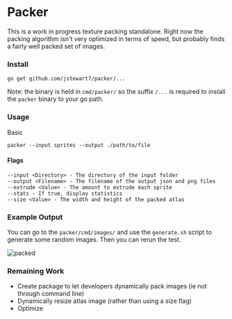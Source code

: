# Packer
This is a work in progress texture packing standalone. Right now the packing algorithm isn't very optimized in terms of speed, but probably finds a fairly well packed set of images.

### Install
```
go get github.com/jstewart7/packer/...
```
Note: the binary is held in `cmd/packer/` so the suffix `/...` is required to install the `packer` binary to your go path.
### Usage
Basic
```
packer --input sprites --output ./path/to/file
```
#### Flags
```
--input <Directory> - The directory of the input folder
--output <Filename> - The filename of the output json and png files
--extrude <Value> - The amount to extrude each sprite
--stats - If true, display statistics
--size <Value> - The width and height of the packed atlas
```

### Example Output
You can go to the `packer/cmd/images/` and use the `generate.sh` script to generate some random images. Then you can rerun the test.

![packed](https://user-images.githubusercontent.com/2606873/126796465-2203321e-729f-4811-85e3-8b8ee0661d4e.png)


### Remaining Work
* Create package to let developers dynamically pack images (ie not through command line)
* Dynamically resize atlas image (rather than using a size flag)
* Optimize
